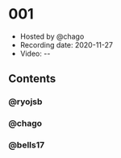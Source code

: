 # 001

- Hosted by @chago
- Recording date: 2020-11-27
- Video: --

## Contents

### @ryojsb

### @chago

### @bells17
